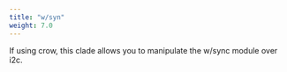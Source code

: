 ```yaml
---
title: "w/syn"
weight: 7.0
---
```



If using crow, this clade allows you to manipulate the w/sync module over i2c.
